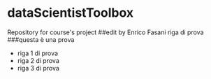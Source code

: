# dataScientistToolbox
Repository for course's project
##edit by Enrico Fasani
riga di prova
###questa è una prova
* riga 1 di prova
* riga 2 di prova
* riga 3 di prova


